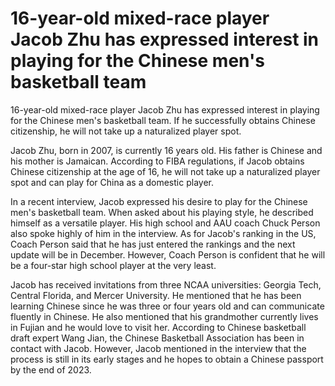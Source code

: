 # 16-year-old mixed-race player Jacob Zhu has expressed interest in playing for the Chinese men's basketball team 
 16-year-old mixed-race player Jacob Zhu has expressed interest in playing for the Chinese men's basketball team. If he successfully obtains Chinese citizenship, he will not take up a naturalized player spot.

Jacob Zhu, born in 2007, is currently 16 years old. His father is Chinese and his mother is Jamaican. According to FIBA regulations, if Jacob obtains Chinese citizenship at the age of 16, he will not take up a naturalized player spot and can play for China as a domestic player.

In a recent interview, Jacob expressed his desire to play for the Chinese men's basketball team. When asked about his playing style, he described himself as a versatile player. His high school and AAU coach Chuck Person also spoke highly of him in the interview. As for Jacob's ranking in the US, Coach Person said that he has just entered the rankings and the next update will be in December. However, Coach Person is confident that he will be a four-star high school player at the very least.

Jacob has received invitations from three NCAA universities: Georgia Tech, Central Florida, and Mercer University. He mentioned that he has been learning Chinese since he was three or four years old and can communicate fluently in Chinese. He also mentioned that his grandmother currently lives in Fujian and he would love to visit her. According to Chinese basketball draft expert Wang Jian, the Chinese Basketball Association has been in contact with Jacob. However, Jacob mentioned in the interview that the process is still in its early stages and he hopes to obtain a Chinese passport by the end of 2023.